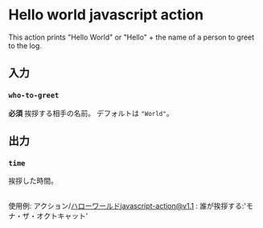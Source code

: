 # Hello world javascript action

This action prints "Hello World" or "Hello" + the name of a person to greet to the log.

## 入力

### `who-to-greet`

**必須** 挨拶する相手の名前。 デフォルトは `"World"`。

## 出力

### `time`

挨拶した時間。

##

使用例: アクション/ハローワールドjavascript-action@v1.1
:
  誰が挨拶する:'モナ・ザ・オクトキャット'
